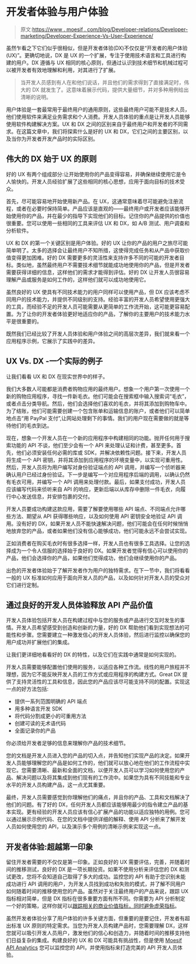 # 开发者体验与用户体验

> 原文:[https://www . moesif . com/blog/Developer-relations/Developer-marketing/Developer-Experience-Vs-User-Experience/](https://www.moesif.com/blog/developer-relations/developer-marketing/Developer-Experience-Vs-User-Experience/)

虽然乍看之下它们似乎很相似，但是开发者体验(DX)不仅仅是“开发者的用户体验(UX)”。更确切地说，DX 是 UX 的一个扩展，专注于使用技术语言和工具进行构建的用户。DX 遵循与 UX 相同的核心原则，但通过认识到技术细节和机械过程可以被开发者有效地理解和利用，对其进行了扩展。

> 当开发人员感到有人在和他们说话，并且他们的需求得到了直接满足时，伟大的 DX 就发生了。这意味着展示代码，提供大量细节，并对多种用例给出清晰的说明。

用户体验是一套最常用于最终用户的通用原则，这些最终用户可能不是技术人员，他们使用软件来满足业务需求和个人消费。开发人员体验的重点是让开发人员能够使用软件构建解决方案。UX 和 DX 之间的区别来自于最终用户和开发者的不同需求。在这篇文章中，我们将探索什么是好的 UX 和 DX，它们之间的主要区别，以及当你为开发者开发产品时的实际区别。

## 伟大的 DX 始于 UX 的原则

好的 UX 有两个组成部分:让开始使用你的产品变得容易，并确保继续使用它是令人愉快的。开发人员经验扩展了这些相同的核心思想，应用于面向目标的技术受众。

首先，尽可能容易地开始使用新产品。在 UX，这通常意味着尽可能避免注册流程，或者在必要时保持简单。产品应该是直观的——最终用户或开发者应该能够开始使用你的产品，并在最少的指导下实现他们的目标。记住你的产品提供的价值也很重要。您可以使用一些相同的工具来评估 UX 和 DX，如 A/B 测试、用户调查和分析软件。

UX 和 DX 的第一个关键区别是用户体验。好的 UX 让你的产品的用户之旅尽可能简单明了。太多的选择会让最终用户不知所措，这使得完成任务和从产品中获取价值变得更加困难。好的 DX 需要更多的灵活性来支持许多不同的可能的开发者目标。类似地，虽然最终用户不需要技术细节就能成功地使用你的产品，但是开发者需要获得详细的信息，这样他们的需求才能得到评估。好的 DX 让开发人员很容易理解产品或服务是如何工作的，这样他们就可以成功地使用它。

虽然良好的 UX 使具有不同技术能力的用户同样可以使用产品，但 DX 应该考虑不同用户的技术能力，并提供不同级别的支持。经验丰富的开发人员希望使用更强大的工具，而经验不足的开发人员可能需要从更简单的工作流开始，这可能更容易配置。为了让你的开发者体验更好地适应你的产品，了解你的主要用户的技术能力水平是很重要的。

既然我们已经比较了开发人员体验和用户体验之间的高层次差异，我们就来看一个应用程序示例，它展示了实践中的差异。

## UX Vs. DX -一个实际的例子

让我们看看 UX 和 DX 在现实世界中的样子。

我们大多数人可能都是消费者购物应用的最终用户。想象一个用户第一次使用一个新的购物应用程序，寻找一件新毛衣。他们可能会在搜索框中输入搜索词“毛衣”，或者点击分类导航。然后，他们会选择他们喜欢的毛衣，并将其添加到购物车中。为了结账，他们可能需要创建一个包含账单和运输信息的账户，或者他们可以简单地点击“用 PayPal 支付”,让网站处理剩下的事情。我们的用户现在需要做的就是等待他们的毛衣到达。

现在，想象一个开发人员在一个新的应用程序中构建相同的功能。抛开任何用于搜索功能的 API 不谈，他们至少会有一个 API 来处理认证和计费，甚至更多。首先，他们必须安装任何必需的库或 SDK，并解决依赖性问题。接下来，开发人员将生成一个 API 密钥，并将其添加到应用程序的环境变量中，以实现可重用性。然后，开发人员将为用户编写对身份验证端点的 API 调用，并编写一个侦听器来确认用户已经过身份验证。下一步是编写一个对应用程序后端的调用，以确认仍然有毛衣可用，并编写一个 API 调用来处理付款。最后，如果支付成功，开发人员应该编写代码来侦听来自 API 的响应，更新后端以从库存中删除一件毛衣，向履行中心发送信息，并安排包裹的交付。

开发人员要成功构建这款应用，需要了解要使用哪些 API 端点、不同端点允许哪些方法、期望从 API 获得哪些响应，以及如何使用 API 密钥安全地验证 API 调用。没有好的 DX，如果开发人员不能快速解决问题，他们可能会在任何时候悄悄地放弃您的产品，或者如果他们没有信心能够成功，他们可能永远不会尝试实现。

正如消费者在购买毛衣时有很多选择一样，开发人员也有很多工具选择。让您的选择成为一个令人信服的选择始于良好的 DX。如果开发者觉得有信心可以使用你的产品，他们会选择你的产品，如果他们觉得成功，他们会继续使用你的产品。

出色的开发者体验始于了解开发者作为用户的独特需求。在下一节中，我们将看看一般的 UX 标准如何应用于面向开发人员的产品，以及如何针对开发人员的受众对它们进行定制。

## 通过良好的开发人员体验释放 API 产品价值

开发人员体验包括开发人员在构建过程中与您的服务或产品进行交互时发生的事情。开发人员希望感受到创造和创新的力量，好的 DX 帮助他们看到实现想法的可能性和步骤。您需要建立一种激发信心的开发人员体验，然后进行监控以确保您的用户成功并扩展他们的集成。

让我们更详细地看看好的 DX 的特性，以及它们在实践中通常是如何实现的。

开发人员需要能够配置他们使用的服务，以适应各种工作流。线性的用户旅程并不理想，因为它不能反映开发人员的工作方式或应用程序的构建方式。Great DX 提供了支持灵活性的工具和信息，因此您的产品应该尽可能支持不同的配置。实现这一点的好方法包括:

*   提供一系列范围明确的 API 端点
*   用多种语言开发 SDK
*   将代码分割成更小的可重用方法
*   创建可读的无术语代码
*   全面记录你的产品

你必须给开发者足够的信息来理解你产品的技术细节。

您的文档是开发人员进入您的产品的切入点，并告知他们实现产品的决定。如果开发人员能够理解您的产品是如何工作的，他们就可以放心地在他们的工作流程中实现它。您需要清晰、最新和全面的文档，以便开发人员可以学习如何使用您的产品、解决问题以及将其集成到他们现有的工作流中。如果您为具有不同技能和专业水平的开发人员构建产品，这一点尤其重要。

最终，开发人员需要感觉到你理解他们的痛点，并且你的产品、工具和文档解决了他们的问题。有了好的 DX，任何开发人员都应该能够用最少的指令建立产品的基本实现。更有经验的开发人员应该有信心扩展产品的功能以适应独特的用例。您可以通过展示示例代码、在您的文档中提供详细的解释、使用 API 分析来了解开发人员如何使用您的 API，以及演示多个用例的清晰示例来实现这一点。

## 开发者体验:超越第一印象

留住开发者需要的不仅仅是第一印象。正如良好的 UX 需要评估，完善，并随着时间的推移测试，良好的 DX 是一项长期投资。如果不使用分析来评估您的 DX 和测试更改，您将不会知道自己取得了多大的成功。监控您的 API 有助于您识别未能成功进行 API 调用的用户，为开发人员找到成功和失败的模式，并了解不同用户如何随着时间的推移使用您的产品。虽然对于关注最终用户的产品来说，跟踪 UX 指标相对简单，但是 DX 指标在很多重要方面有所不同。你需要为 API 分析制定一个好的策略，这样你就可以[跟踪相关的商业价值指标，同时避免虚荣指标](https://www.moesif.com/blog/api-product-management/api-metrics/Vanity-Metrics-for-APIs-vs-Tracking-Business-Value-From-API-Transactions/?utm_campaign=Int-site&utm_source=blog&utm_medium=body&utm_term=devex-vs-userex)。

虽然开发者体验分享了用户体验的许多关键方面，但重要的是要记住，开发者有超出标准 UX 原则的特定需求。当您为开发人员构建产品时，您需要理解 DX，这样您就可以吸引开发人员用户，激发他们的信心和创造力，并随着时间的推移支持他们日益复杂的集成。构建良好的 UX 和 DX 可能具有挑战性，但是使用 [Moesif API Analytics](https://www.moesif.com/solutions/api-product-management/?utm_campaign=Int-site&utm_source=blog&utm_medium=body&utm_term=devex-vs-userex) 您可以监控您的 API，并使用指标来打造完美的 API 开发人员体验。